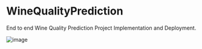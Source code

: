 # WineQualityPrediction
End to end Wine Quality Prediction Project Implementation and Deployment.

![image](https://user-images.githubusercontent.com/71467611/113602395-2ebb8480-9660-11eb-8a41-0bbcde61855f.png)

